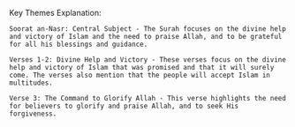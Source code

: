 Key Themes Explanation:

    Soorat an-Nasr: Central Subject - The Surah focuses on the divine help and victory of Islam and the need to praise Allah, and to be grateful for all his blessings and guidance.

    Verses 1-2: Divine Help and Victory - These verses focus on the divine help and victory of Islam that was promised and that it will surely come. The verses also mention that the people will accept Islam in multitudes.

    Verse 3: The Command to Glorify Allah - This verse highlights the need for believers to glorify and praise Allah, and to seek His forgiveness.